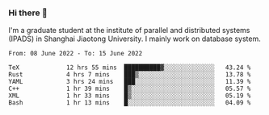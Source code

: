### Hi there 👋

I'm a graduate student at the institute of parallel and distributed systems (IPADS) in Shanghai Jiaotong University. I mainly work on database system.

<!--START_SECTION:waka-->

```text
From: 08 June 2022 - To: 15 June 2022

TeX             12 hrs 55 mins  ██████████▓░░░░░░░░░░░░░░   43.24 %
Rust            4 hrs 7 mins    ███▒░░░░░░░░░░░░░░░░░░░░░   13.78 %
YAML            3 hrs 24 mins   ███░░░░░░░░░░░░░░░░░░░░░░   11.39 %
C++             1 hr 39 mins    █▒░░░░░░░░░░░░░░░░░░░░░░░   05.57 %
XML             1 hr 33 mins    █▒░░░░░░░░░░░░░░░░░░░░░░░   05.19 %
Bash            1 hr 13 mins    █░░░░░░░░░░░░░░░░░░░░░░░░   04.09 %
```

<!--END_SECTION:waka-->

<!--
**yqmmm/yqmmm** is a ✨ _special_ ✨ repository because its `README.md` (this file) appears on your GitHub profile.

Here are some ideas to get you started:

- 🔭 I’m currently working on ...
- 🌱 I’m currently learning ...
- 👯 I’m looking to collaborate on ...
- 🤔 I’m looking for help with ...
- 💬 Ask me about ...
- 📫 How to reach me: ...
- 😄 Pronouns: ...
- ⚡ Fun fact: ...
-->
